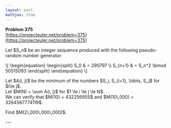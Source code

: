 ```yaml
---
layout: post
mathjax: true
---
```

**Problem 375**  
[https://projecteuler.net/problem=375](https://projecteuler.net/problem=375)

<p>Let $S_n$ be an integer sequence produced with the following pseudo-random number generator:</p>
\[
\begin{equation}
\begin{split}
S_0 &amp; = 290797 \\
S_{n+1} &amp; = S_n^2 \bmod 50515093
\end{split}
\end{equation}
\]

<p>
Let $A(i, j)$ be the minimum of the numbers $S_i, S_{i+1}, \ldots, S_j$ for $i\le j$.<br />
Let $M(N) = \sum A(i, j)$ for $1 \le i \le j \le N$.<br />
We can verify that $M(10) = 432256955$ and $M(10\,000) = 3264567774119$.</p>

<p>
Find $M(2\,000\,000\,000)$.
</p>
---
